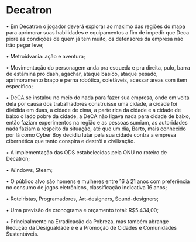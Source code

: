 # Decatron

• Em Decatron o jogador deverá explorar ao maximo das regiões do mapa para aprimorar suas habilidades e equipamentos a fim de impedir que Deca piore as condições de quem já tem muito, os defensores da empresa não irão pegar leve;

• Metroidvania: ação e aventura;

• Movimentação do personagem anda pra esqueda e pra direita, pulo, barra de estâmina pro dash, agachar, ataque basíco, ataque pesado, aprimoramento braço e perna robótica, coletáveis, acessar áreas com item específico;

•  DeCA se instalou no meio do nada para fazer sua empresa, onde em volta dela por causa dos trabalhadores construísse uma cidade, a cidade foi dividida em duas, a cidade de cima, a parte rica da cidade e a cidade de baixo o lado pobre da cidade, a DeCA não ligava nada para cidade de baixo, então faziam experimentos na região e as pessoas sumiam, as autoridades nada faziam a respeito da situação, até que um dia, Barto, mais conhecido por lá como Cyber Boy decidiu lutar pela sua cidade contra a empresa cibernética que tanto conspira e destrói a civilização.​

• A implementação das ODS estabelecidas pela ONU no roteiro de Decatron;

• Windows, Steam;

• O público alvo são homens e mulheres entre 16 à 21 anos com preferência no consumo de jogos eletrônicos, classificação indicativa 16 anos;

• Roteiristas, Programadores, Art-designers, Sound-designers;

• Uma previsão de cronograma e orçamento total: R$5.434,00​;

• Principalmente na Erradicação da Pobreza, mas também abrange Redução da Desigualdade e e a Promoção de Cidades e Comunidades Sustentáveis.
